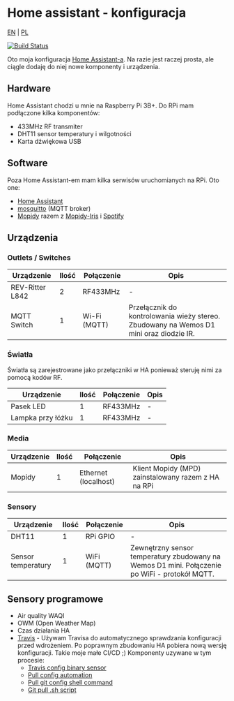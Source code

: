 # Home assistant - konfiguracja
[EN](https://github.com/michalchecinski/homeassistant/blob/master/README.md) | [PL](https://github.com/michalchecinski/homeassistant/blob/master/README_PL.md)

[![Build Status](https://travis-ci.org/michalchecinski/homeassistant.svg?branch=master)](https://travis-ci.org/michalchecinski/homeassistant)

Oto moja konfiguracja [Home Assistant-a](https://www.home-assistant.io/). Na razie jest raczej prosta, ale ciągle dodaję do niej nowe komponenty i urządzenia.

## Hardware
Home Assistant chodzi u mnie na Raspberry Pi 3B+. Do RPi mam podłączone kilka komponentów:
* 433MHz RF transmiter
* DHT11 sensor temperatury i wilgotności
* Karta dźwiękowa USB

## Software
Poza Home Assistant-em mam kilka serwisów uruchomianych na RPi. Oto one:
* [Home Assistant](https://www.home-assistant.io/)
* [mosquitto](https://mosquitto.org/) (MQTT broker)
* [Mopidy](https://www.mopidy.com/) razem z [Mopidy-Iris](https://github.com/jaedb/Iris) i [Spotify](https://github.com/mopidy/mopidy-spotify)

## Urządzenia
### Outlets / Switches
| Urządzenie      | Ilość | Połączenie   | Opis                                                                                   |
| --------------- | ----- | ------------ | -------------------------------------------------------------------------------------- |
| REV-Ritter L842 | 2     | RF433MHz     | -                                                                                      |
| MQTT Switch     | 1     | Wi-Fi (MQTT) | Przełącznik do kontrolowania wieży stereo. Zbudowany na Wemos D1 mini oraz diodzie IR. |

### Światła
Światła są zarejestrowane jako przełączniki w HA ponieważ steruję nimi za pomocą kodów RF.

| Urządzenie        | Ilość | Połączenie | Opis |
| ----------------- | ----- | ---------- | ---- |
| Pasek LED         | 1     | RF433MHz   | -    |
| Lampka przy łóżku | 1     | RF433MHz   | -    |

### Media
| Urządzenie | Ilość | Połączenie           | Opis                                                |
| ---------- | ----- | -------------------- | --------------------------------------------------- |
| Mopidy     | 1     | Ethernet (localhost) | Klient Mopidy (MPD) zainstalowany razem z HA na RPi |

### Sensory
| Urządzenie         | Ilość | Połączenie  | Opis                                                                                          |
| ------------------ | ----- | ----------- | --------------------------------------------------------------------------------------------- |
| DHT11              | 1     | RPi GPIO    | -                                                                                             |
| Sensor temperatury | 1     | WiFi (MQTT) | Zewnętrzny sensor temperatury zbudowany na Wemos D1 mini. Połączenie po WiFi - protokół MQTT. |

## Sensory programowe
* Air quality WAQI
* OWM (Open Weather Map)
* Czas działania HA
* [Travis](https://travis-ci.org/michalchecinski/homeassistant) - Używam Travisa do automatycznego sprawdzania konfiguracji przed wdrożeniem. Po poprawnym zbudowaniu HA pobiera nową wersję konfiguracji. Takie moje małe CI/CD ;) Komponenty uzywane w tym procesie:
  * [Travis config binary sensor](https://github.com/michalchecinski/homeassistant/blob/master/binary_sensors/travis_cong.yaml)
  * [Pull config automation](https://github.com/michalchecinski/homeassistant/blob/master/automations/maintanance.yaml#L5)
  * [Pull git config shell command](https://github.com/michalchecinski/homeassistant/blob/master/shell_commands.yaml#L1)
  * [Git pull .sh script](https://github.com/michalchecinski/homeassistant/blob/master/bash/git_pull.sh)